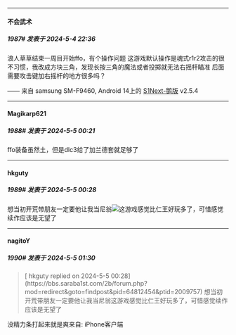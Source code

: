 ﻿
*****

####  不会武术  
##### 1987#       发表于 2024-5-4 22:36

浪人草草结束一周目开始ffo，有个操作问题
这游戏默认操作是魂式r1r2攻击的很不习惯，我改成方块三角，发现长按三角的魔法或者投掷就无法右摇杆瞄准
后面需要攻击键加右摇杆的地方很多吗？

—— 来自 samsung SM-F9460, Android 14上的 [S1Next-鹅版](https://github.com/ykrank/S1-Next/releases) v2.5.4


*****

####  Magikarp621  
##### 1988#       发表于 2024-5-5 00:21

ffo装备虽然土，但是dlc3给了加兰德套就足够了


*****

####  hkguty  
##### 1989#       发表于 2024-5-5 00:28

想当初开荒带朋友一定要他让我当尼翁<img src="https://static.saraba1st.com/image/smiley/face2017/067.png" referrerpolicy="no-referrer">这游戏感觉比仁王好玩多了，可惜感觉续作应该是无望了


*****

####  nagitoY  
##### 1990#       发表于 2024-5-5 01:30

<blockquote>[ hkguty replied on 2024-5-5 00:28](https://bbs.saraba1st.com/2b/forum.php?mod=redirect&amp;goto=findpost&amp;pid=64812454&amp;ptid=2009757) 想当初开荒带朋友一定要他让我当尼翁这游戏感觉比仁王好玩多了，可惜感觉续作应该是无望了 </blockquote>
没精力条打起来就是爽来自: iPhone客户端

